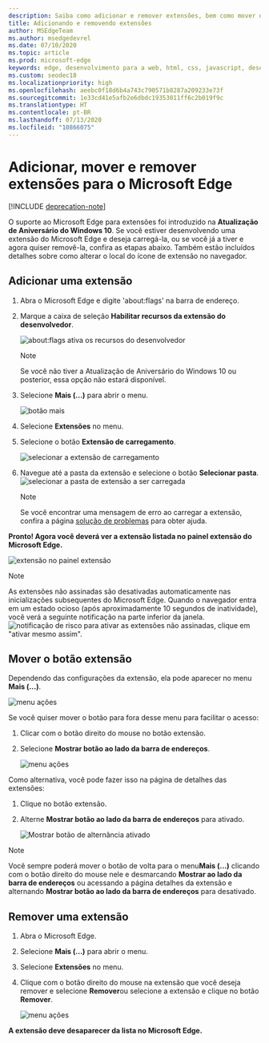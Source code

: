 ```yaml
---
description: Saiba como adicionar e remover extensões, bem como mover o botão da extensão ao lado da barra de endereços.
title: Adicionando e removendo extensões
author: MSEdgeTeam
ms.author: msedgedevrel
ms.date: 07/10/2020
ms.topic: article
ms.prod: microsoft-edge
keywords: edge, desenvolvimento para a web, html, css, javascript, desenvolvedor, extensão
ms.custom: seodec18
ms.localizationpriority: high
ms.openlocfilehash: aeebc0f18d6b4a743c790571b8287a209233e73f
ms.sourcegitcommit: 1e33cd41e5afb2e6dbdc19353011ff6c2b019f9c
ms.translationtype: HT
ms.contentlocale: pt-BR
ms.lasthandoff: 07/13/2020
ms.locfileid: "10866075"
---
```

# Adicionar, mover e remover extensões para o Microsoft Edge  

[!INCLUDE [deprecation-note](../includes/deprecation-note.md)]  

O suporte ao Microsoft Edge para extensões foi introduzido na **Atualização de Aniversário do Windows 10**. Se você estiver desenvolvendo uma extensão do Microsoft Edge e deseja carregá-la, ou se você já a tiver e agora quiser removê-la, confira as etapas abaixo.
Também estão incluídos detalhes sobre como alterar o local do ícone de extensão no navegador.

## Adicionar uma extensão

1. Abra o Microsoft Edge e digite 'about:flags' na barra de endereço.

2. Marque a caixa de seleção **Habilitar recursos da extensão do desenvolvedor**.

   ![about:flags ativa os recursos do desenvolvedor](./../media/sideload-aboutflags.png)
   > [!NOTE]
   > Se você não tiver a Atualização de Aniversário do Windows 10 ou posterior, essa opção não estará disponível.

3. Selecione **Mais (...)** para abrir o menu.

   ![botão mais](./../media/morebutton.png)  

4. Selecione **Extensões** no menu.

5. Selecione o botão **Extensão de carregamento**.

   ![selecionar a extensão de carregamento](./../media/sideload-load-extension.png)

6. Navegue até a pasta da extensão e selecione o botão **Selecionar pasta**.
   ![selecionar a pasta de extensão a ser carregada](./../media/sideload-select-extension.png)
   > [!NOTE]
   > Se você encontrar uma mensagem de erro ao carregar a extensão, confira a página [solução de problemas](./../troubleshooting.md) para obter ajuda.


**Pronto! Agora você deverá ver a extensão listada no painel extensão do Microsoft Edge.**

![extensão no painel extensão](./../media/sideload-extension-installed.png)

> [!NOTE]
> As extensões não assinadas são desativadas automaticamente nas inicializações subsequentes do Microsoft Edge. Quando o navegador entra em um estado ocioso (após aproximadamente 10 segundos de inatividade), você verá a seguinte notificação na parte inferior da janela. ![notificação de risco](./../media/riskynotification.png) para ativar as extensões não assinadas, clique em "ativar mesmo assim".



## Mover o botão extensão
Dependendo das configurações da extensão, ela pode aparecer no menu **Mais (...)**.

   ![menu ações](./../media/browseraction.png)  


Se você quiser mover o botão para fora desse menu para facilitar o acesso:

1. Clicar com o botão direito do mouse no botão extensão.

2. Selecione **Mostrar botão ao lado da barra de endereços**.

   ![menu ações](./../media/browseraction_contextmenu.png)  

Como alternativa, você pode fazer isso na página de detalhes das extensões:

1. Clique no botão extensão.
2. Alterne **Mostrar botão ao lado da barra de endereços** para ativado.

   ![Mostrar botão de alternância ativado](./../media/show-button-toggle.png)

> [!NOTE]
> Você sempre poderá mover o botão de volta para o menu**Mais (...)** clicando com o botão direito do mouse nele e desmarcando **Mostrar ao lado da barra de endereços** ou acessando a página detalhes da extensão e alternando **Mostrar botão ao lado da barra de endereços** para desativado.


## Remover uma extensão

1. Abra o Microsoft Edge.

2. Selecione **Mais (...)** para abrir o menu.

3. Selecione **Extensões** no menu.

4. Clique com o botão direito do mouse na extensão que você deseja remover e selecione **Remover**ou selecione a extensão e clique no botão **Remover**.

   ![menu ações](./../media/remove.png)  

**A extensão deve desaparecer da lista no Microsoft Edge.**
